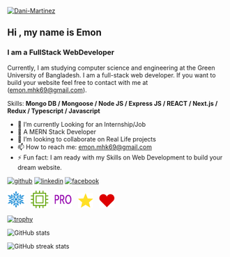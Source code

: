 <a href="https://ibb.co.com/fNz1P3p"><img src="https://i.ibb.co.com/2M1nfzt/Dani-Martinez.png" alt="Dani-Martinez" border="0" /></a>
## Hi , my name is Emon
### I am a FullStack WebDeveloper

Currently, I am studying computer science and engineering at the Green University of Bangladesh. I am a full-stack web developer. If you want to build your website feel free to contact with me at (emon.mhk69@gmail.com).

Skills: <strong> Mongo DB / Mongoose / Node JS / Express JS / REACT / Next.js / Redux / Typescript / Javascript </strong>

- 🔭 I’m currently Looking for an Internship/Job
- 🌱 A MERN Stack Developer
- 👯 I’m looking to collaborate on Real Life projects 
- 📫 How to reach me: emon.mhk69@gmail.com 
- ⚡ Fun fact: I am ready with my Skills on Web Development to build your dream website. 

[<img src='https://cdn.jsdelivr.net/npm/simple-icons@3.0.1/icons/github.svg' alt='github' height='40'>](https://github.com/emon3455) 
[<img src='https://cdn.jsdelivr.net/npm/simple-icons@3.0.1/icons/linkedin.svg' alt='linkedin' height='40'>](https://www.linkedin.com/in/md-emon-24b6ab234//) 
[<img src='https://cdn.jsdelivr.net/npm/simple-icons@3.0.1/icons/facebook.svg' alt='facebook' height='40'>](https://www.facebook.com/profile.php?id=100011417689239)  


<a href='https://archiveprogram.github.com/'><img src='https://raw.githubusercontent.com/acervenky/animated-github-badges/master/assets/acbadge.gif' width='40' height='40'></a> <a href='https://docs.github.com/en/developers'><img src='https://raw.githubusercontent.com/acervenky/animated-github-badges/master/assets/devbadge.gif' width='40' height='40'></a> <a href='https://github.com/pricing'><img src='https://raw.githubusercontent.com/acervenky/animated-github-badges/master/assets/pro.gif' width='40' height='40'></a> <a href='https://stars.github.com/'><img src='https://raw.githubusercontent.com/acervenky/animated-github-badges/master/assets/starbadge.gif' width='35' height='35'></a> <a href='https://docs.github.com/en/github/supporting-the-open-source-community-with-github-sponsors'><img src='https://raw.githubusercontent.com/acervenky/animated-github-badges/master/assets/sponsorbadge.gif' width='35' height='35'></a> 

[![trophy](https://github-profile-trophy.vercel.app/?username=emon3455)](https://github.com/ryo-ma/github-profile-trophy)

![GitHub stats](https://github-readme-stats.vercel.app/api?username=emon3455&show_icons=true&count_private=true)  

![GitHub streak stats](https://streak-stats.demolab.com/?user=emon3455)  
